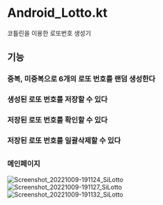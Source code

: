 # Android_Lotto.kt
코틀린을 이용한 로또번호 생성기

## 기능
### 중복, 미중복으로 6개의 로또 번호를 랜덤 생성한다
### 생성된 로또 번호를 저장할 수 있다
### 저장된 로또 번호를 확인할 수 있다
### 저장된 로또 번호를 일괄삭제할 수 있다

##

### 메인페이지
![Screenshot_20221009-191124_SiLotto](https://user-images.githubusercontent.com/93521202/194751073-5c98b718-a69d-4884-b29d-e007f5a0de1b.jpg)
![Screenshot_20221009-191127_SiLotto](https://user-images.githubusercontent.com/93521202/194751074-0beb6f7e-0054-4dfa-b21a-828273d46e1d.jpg)
![Screenshot_20221009-191132_SiLotto](https://user-images.githubusercontent.com/93521202/194751076-542675da-00fe-4131-8aad-73aab11817b0.jpg)
